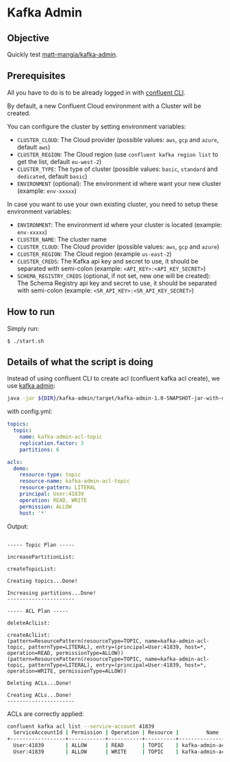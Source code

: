 # Kafka Admin

## Objective

Quickly test [matt-mangia/kafka-admin](https://github.com/matt-mangia/kafka-admin).

## Prerequisites

All you have to do is to be already logged in with [confluent CLI](https://docs.confluent.io/confluent-cli/current/overview.html#confluent-cli-overview).

By default, a new Confluent Cloud environment with a Cluster will be created.

You can configure the cluster by setting environment variables:

* `CLUSTER_CLOUD`: The Cloud provider (possible values: `aws`, `gcp` and `azure`, default `aws`)
* `CLUSTER_REGION`: The Cloud region (use `confluent kafka region list` to get the list, default `eu-west-2`)
* `CLUSTER_TYPE`: The type of cluster (possible values: `basic`, `standard` and `dedicated`, default `basic`)
* `ENVIRONMENT` (optional): The environment id where want your new cluster (example: `env-xxxxx`) 

In case you want to use your own existing cluster, you need to setup these environment variables:

* `ENVIRONMENT`: The environment id where your cluster is located (example: `env-xxxxx`) 
* `CLUSTER_NAME`: The cluster name
* `CLUSTER_CLOUD`: The Cloud provider (possible values: `aws`, `gcp` and `azure`)
* `CLUSTER_REGION`: The Cloud region (example `us-east-2`)
* `CLUSTER_CREDS`: The Kafka api key and secret to use, it should be separated with semi-colon (example: `<API_KEY>:<API_KEY_SECRET>`)
* `SCHEMA_REGISTRY_CREDS` (optional, if not set, new one will be created): The Schema Registry api key and secret to use, it should be separated with semi-colon (example: `<SR_API_KEY>:<SR_API_KEY_SECRET>`)
## How to run

Simply run:

```
$ ./start.sh
```

## Details of what the script is doing

Instead of using confluent CLI to create acl (confluent kafka acl create), we use [kafka admin](https://github.com/matt-mangia/kafka-admin):

```bash
java -jar ${DIR}/kafka-admin/target/kafka-admin-1.0-SNAPSHOT-jar-with-dependencies.jar -properties ${DIR}/kafka-admin.properties -config ${DIR}/config.yml -execute
```

with config.yml:

```yml
topics:
  topic:
    name: kafka-admin-acl-topic
    replication.factor: 3
    partitions: 6

acls:
  demo:
    resource-type: topic
    resource-name: kafka-admin-acl-topic
    resource-pattern: LITERAL
    principal: User:41839
    operation: READ, WRITE
    permission: ALLOW
    host: '*'
```

Output:

```

----- Topic Plan -----

increasePartitionList:

createTopicList:

Creating topics...Done!

Increasing partitions...Done!
----------------------

----- ACL Plan -----

deleteAclList:

createAclList:
(pattern=ResourcePattern(resourceType=TOPIC, name=kafka-admin-acl-topic, patternType=LITERAL), entry=(principal=User:41839, host=*, operation=READ, permissionType=ALLOW))
(pattern=ResourcePattern(resourceType=TOPIC, name=kafka-admin-acl-topic, patternType=LITERAL), entry=(principal=User:41839, host=*, operation=WRITE, permissionType=ALLOW))

Deleting ACLs...Done!

Creating ACLs...Done!
----------------------
```

ACLs are correctly applied:

```bash
confluent kafka acl list --service-account 41839
  ServiceAccountId | Permission | Operation | Resource |         Name          |  Type
+------------------+------------+-----------+----------+-----------------------+---------+
  User:41839       | ALLOW      | READ      | TOPIC    | kafka-admin-acl-topic | LITERAL
  User:41839       | ALLOW      | WRITE     | TOPIC    | kafka-admin-acl-topic | LITERAL
```

